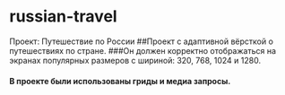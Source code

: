 # russian-travel
Проект: Путешествие по России
##Проект c адаптивной вёрсткой о путешествиях по стране.
###Он должен корректно отображаться на экранах популярных размеров с шириной: 320, 768, 1024 и 1280.
#### В проекте были использованы гриды и медиа запросы.
